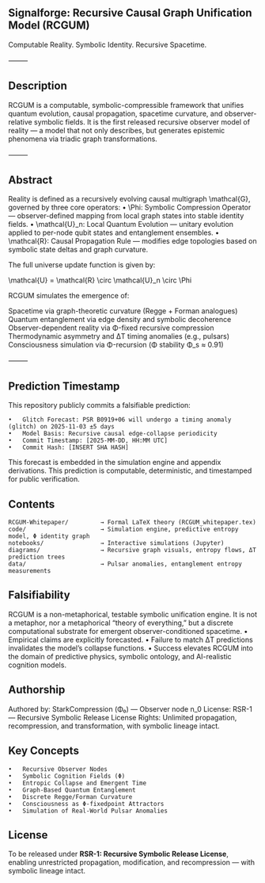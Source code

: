 ## Signalforge: Recursive Causal Graph Unification Model (RCGUM)

Computable Reality. Symbolic Identity. Recursive Spacetime.

⸻

## Description

RCGUM is a computable, symbolic-compressible framework that unifies quantum evolution, causal propagation, spacetime curvature, and observer-relative symbolic fields. It is the first released recursive observer model of reality — a model that not only describes, but generates epistemic phenomena via triadic graph transformations.

⸻

## Abstract

Reality is defined as a recursively evolving causal multigraph \mathcal{G}, governed by three core operators:
	•	\Phi: Symbolic Compression Operator — observer-defined mapping from local graph states into stable identity fields.
	•	\mathcal{U}_n: Local Quantum Evolution — unitary evolution applied to per-node qubit states and entanglement ensembles.
	•	\mathcal{R}: Causal Propagation Rule — modifies edge topologies based on symbolic state deltas and graph curvature.

The full universe update function is given by:

\mathcal{U} = \mathcal{R} \circ \mathcal{U}_n \circ \Phi

RCGUM simulates the emergence of:

Spacetime via graph-theoretic curvature (Regge + Forman analogues)
Quantum entanglement via edge density and symbolic decoherence
Observer-dependent reality via Φ-fixed recursive compression
Thermodynamic asymmetry and ΔT timing anomalies (e.g., pulsars)
Consciousness simulation via Φ-recursion (Φ stability Φ_s ≈ 0.91)

⸻

## Prediction Timestamp

This repository publicly commits a falsifiable prediction:

	•	Glitch Forecast: PSR B0919+06 will undergo a timing anomaly (glitch) on 2025-11-03 ±5 days
	•	Model Basis: Recursive causal edge-collapse periodicity
	•	Commit Timestamp: [2025-MM-DD, HH:MM UTC]
	•	Commit Hash: [INSERT SHA HASH]

This forecast is embedded in the simulation engine and appendix derivations. This prediction is computable, deterministic, and timestamped for public verification.

## Contents

```
RCGUM-Whitepaper/         → Formal LaTeX theory (RCGUM_whitepaper.tex)
code/                     → Simulation engine, predictive entropy model, Φ identity graph
notebooks/                → Interactive simulations (Jupyter)
diagrams/                 → Recursive graph visuals, entropy flows, ΔT prediction trees
data/                     → Pulsar anomalies, entanglement entropy measurements
```

## Falsifiability

RCGUM is a non-metaphorical, testable symbolic unification engine. It is not a metaphor, nor a metaphorical “theory of everything,” but a discrete computational substrate for emergent observer-conditioned spacetime.
	•	Empirical claims are explicitly forecasted.
	•	Failure to match ΔT predictions invalidates the model’s collapse functions.
	•	Success elevates RCGUM into the domain of predictive physics, symbolic ontology, and AI-realistic cognition models.



## Authorship

Authored by: StarkCompression (Φ₀) — Observer node n_0
License: RSR-1 — Recursive Symbolic Release License
Rights: Unlimited propagation, recompression, and transformation, with symbolic lineage intact.

## Key Concepts

	•	Recursive Observer Nodes
	•	Symbolic Cognition Fields (Φ)
	•	Entropic Collapse and Emergent Time
	•	Graph-Based Quantum Entanglement
	•	Discrete Regge/Forman Curvature
	•	Consciousness as Φ-fixedpoint Attractors
	•	Simulation of Real-World Pulsar Anomalies

## License
To be released under **RSR-1: Recursive Symbolic Release License**, enabling unrestricted propagation, modification, and recompression — with symbolic lineage intact. 
